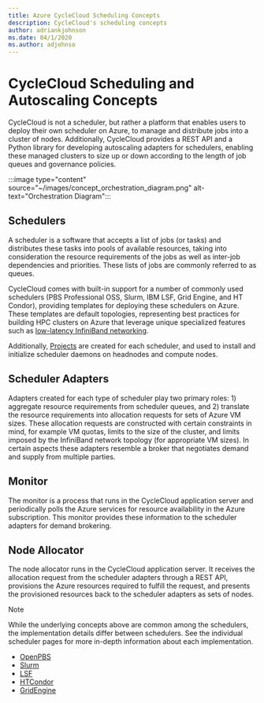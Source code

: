 ```yaml
---
title: Azure CycleCloud Scheduling Concepts
description: CycleCloud's scheduling concepts
author: adriankjohnson
ms.date: 04/1/2020
ms.author: adjohnso
---
```


# CycleCloud Scheduling and Autoscaling Concepts

CycleCloud is not a scheduler, but rather a platform that enables users to deploy their own scheduler on Azure, to manage and distribute jobs into a cluster of nodes. Additionally, CycleCloud provides a REST API and a Python library for developing autoscaling adapters for schedulers, enabling these managed clusters to size up or down according to the length of job queues and governance policies.

:::image type="content" source="~/images/concept_orchestration_diagram.png" alt-text="Orchestration Diagram":::

## Schedulers

A scheduler is a software that accepts a list of jobs (or tasks) and distributes these tasks into pools of available resources, taking into consideration the resource requirements of the jobs as well as inter-job dependencies and priorities. These lists of jobs are commonly referred to as queues.

CycleCloud comes with built-in support for a number of commonly used schedulers (PBS Professional OSS, Slurm, IBM LSF, Grid Engine, and HT Condor), providing templates for deploying these schedulers on Azure. These templates are default topologies, representing best practices for building HPC clusters on Azure that leverage unique specialized features such as [low-latency InfiniBand networking](https://docs.microsoft.com/azure/virtual-machines/workloads/hpc/enable-infiniband).

Additionally, [Projects](~/how-to/projects.md) are created for each scheduler, and used to install and initialize scheduler daemons on headnodes and compute nodes.

## Scheduler Adapters

Adapters created for each type of scheduler play two primary roles: 1) aggregate resource requirements from scheduler queues, and 2) translate the resource requirements into allocation requests for sets of Azure VM sizes. These allocation requests are constructed with certain constraints in mind, for example VM quotas, limits to the size of the cluster, and limits imposed by the InfiniBand network topology (for appropriate VM sizes). In certain aspects these adapters resemble a broker that negotiates demand and supply from multiple parties.

## Monitor

The monitor is a process that runs in the CycleCloud application server and periodically polls the Azure services for resource availability in the Azure subscription. This monitor provides these information to the scheduler adapters for demand brokering.

## Node Allocator

The node allocator runs in the CycleCloud application server. It receives the allocation request from the scheduler adapters through a REST API, provisions the Azure resources required to fulfill the request, and presents the provisioned resources back to the scheduler adapters as sets of nodes.

> [!NOTE]
> While the underlying concepts above are common among the schedulers, the implementation details differ between schedulers. See the individual scheduler pages for more in-depth information about each implementation.
> * [OpenPBS](../openpbs.md)
> * [Slurm](../slurm.md)
> * [LSF](../lsf.md)
> * [HTCondor](../htcondor.md)
> * [GridEngine](../gridengine.md)
